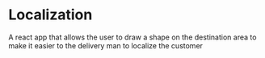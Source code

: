 # Localization
A react app that allows the user to draw a shape on the destination area to make it easier to the delivery man to localize the customer
